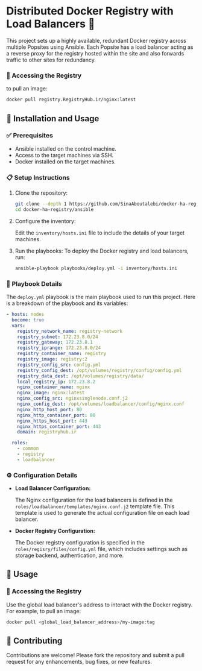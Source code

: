 # Distributed Docker Registry with Load Balancers 🐳

This project sets up a highly available, redundant Docker registry across multiple Popsites using Ansible. Each Popsite has a load balancer acting as a reverse proxy for the registry hosted within the site and also forwards traffic to other sites for redundancy.

### 🐳 Accessing the Registry
to pull an image:
  ```BASH
  docker pull registry.RegistryHub.ir/nginx:latest
  ```

## 🚀 Installation and Usage

### ✅ Prerequisites
- Ansible installed on the control machine.
- Access to the target machines via SSH.
- Docker installed on the target machines.

### 📋 Setup Instructions

1. Clone the repository:
    ```BASH
    git clone --depth 1 https://github.com/SinaAboutalebi/docker-ha-registry
    cd docker-ha-registry/ansible
    ```
    
2. Configure the inventory:
   
   Edit the `inventory/hosts.ini` file to include the details of your target machines.
   
4. Run the playbooks:
   To deploy the Docker registry and load balancers, run:
    ```BASH
    ansible-playbook playbooks/deploy.yml -i inventory/hosts.ini
    ```
### 📜 Playbook Details
The `deploy.yml` playbook is the main playbook used to run this project. Here is a breakdown of the playbook and its variables:
```YAML
- hosts: nodes
  become: true
  vars:
    registry_network_name: registry-network
    registry_subnet: 172.23.8.0/24
    registry_gateway: 172.23.8.1
    registry_iprange: 172.23.8.0/24
    registry_container_name: registry
    registry_image: registry:2
    registry_config_src: config.yml
    registry_config_dest: /opt/volumes/registry/config/config.yml
    registry_data_dest: /opt/volumes/registry/data/
    local_registry_ip: 172.23.8.2
    nginx_container_name: nginx
    nginx_image: nginx:latest
    nginx_config_src: nginxsinglenode.conf.j2
    nginx_config_dest: /opt/volumes/loadbalancer/config/nginx.conf
    nginx_http_host_port: 80
    nginx_http_container_port: 80
    nginx_https_host_port: 443
    nginx_https_container_port: 443
    domain: registryhub.ir

  roles:
    - common
    - registry
    - loadbalancer
```

### ⚙️ Configuration Details
- **Load Balancer Configuration:**

    The Nginx configuration for the load balancers is defined in the `roles/loadbalancer/templates/nginx.conf.j2` template file. This template is used to generate the actual configuration file on each load balancer.


- **Docker Registry Configuration:**

    The Docker registry configuration is specified in the `roles/regisry/files/config.yml` file, which includes settings such as storage backend, authentication, and more.

## 🔧 Usage
### 🐳 Accessing the Registry
Use the global load balancer's address to interact with the Docker registry. For example, to pull an image:
  ```BASH
  docker pull <global_load_balancer_address>/my-image:tag
  ```

## 🤝 Contributing
Contributions are welcome! Please fork the repository and submit a pull request for any enhancements, bug fixes, or new features.
